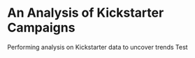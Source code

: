 # An Analysis of Kickstarter Campaigns
Performing analysis on Kickstarter data to uncover trends Test
